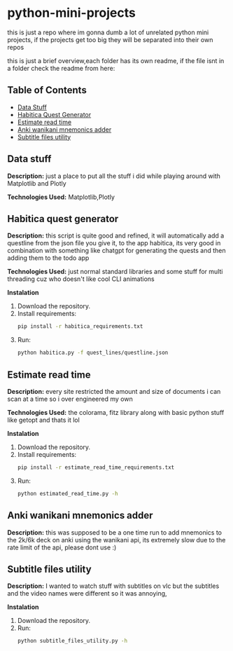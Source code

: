 # python-mini-projects

this is just a repo where im gonna dumb a lot of unrelated python mini projects, if the projects get too big they will be separated into their own repos

this is just a brief overview,each folder has its own readme, if the file isnt in a folder check the readme from here:
## Table of Contents
- [Data Stuff](#data-stuff)
- [Habitica Quest Generator](#habitica-quest-generator)
- [Estimate read time](#estimate-read-time)
- [Anki wanikani mnemonics adder](#anki-wanikani-mnemonics-adder)
- [Subtitle files utility](#subtitle-files-utility)
## Data stuff

**Description:** just a place to put all the stuff i did while playing around with Matplotlib and Plotly

**Technologies Used:** Matplotlib,Plotly

## Habitica quest generator

**Description:** this script is quite good and refined, it will automatically add a questline from the json file you give it, to the app habitica, its very good in combination with something like chatgpt for generating the quests and then adding them to the todo app

**Technologies Used:** just normal standard libraries and some stuff for multi threading cuz who doesn't like cool CLI animations

**Instalation**
1. Download the repository.
2. Install requirements:
   ```bash
   pip install -r habitica_requirements.txt
   ```
3. Run:
   ```bash
   python habitica.py -f quest_lines/questline.json
   ```
   
## Estimate read time

**Description:** every site restricted the amount and size of documents i can scan at a time so i over engineered my own 

**Technologies Used:** the colorama, fitz library along with basic python stuff like getopt and thats it lol

**Instalation**
1. Download the repository.
2. Install requirements:
   ```bash
   pip install -r estimate_read_time_requirements.txt
   ```
3. Run:
   ```bash
   python estimated_read_time.py -h
   ```
## Anki wanikani mnemonics adder
**Description:** this was supposed to be a one time run to add mnemonics to the 2k/6k deck on anki using the wanikani api, its extremely slow due to the rate limit of the api, please dont use :)

## Subtitle files utility
**Description:** I wanted to watch stuff with subtitles on vlc but the subtitles and the video names were different so it was annoying, 

**Instalation**
1. Download the repository.
2. Run:
   ```bash
   python subtitle_files_utility.py -h 
   ```

